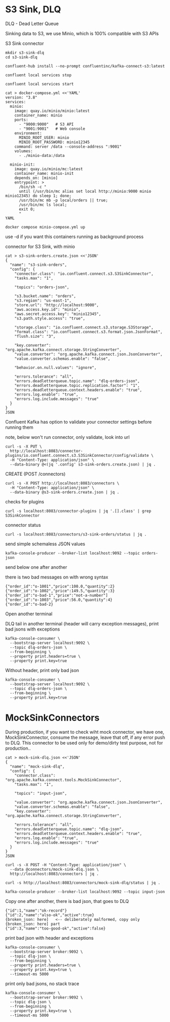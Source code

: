 # S3 Sink, DLQ

DLQ - Dead Letter Queue

Sinking data to S3, we use Minio, which is 100% compatible with S3 APIs 



S3 Sink connector

```
mkdir s3-sink-dlq
cd s3-sink-dlq
```

```
confluent-hub install --no-prompt confluentinc/kafka-connect-s3:latest
```

```
confluent local services stop
```

```
confluent local services start
```

```
cat > docker-compose.yml <<'YAML'
version: "3.8"
services:
  minio:
    image: quay.io/minio/minio:latest
    container_name: minio
    ports:
      - "9000:9000"   # S3 API
      - "9001:9001"   # Web console
    environment:
      MINIO_ROOT_USER: minio
      MINIO_ROOT_PASSWORD: minio12345
    command: server /data --console-address ":9001"
    volumes:
      - ./minio-data:/data

  minio-init:
    image: quay.io/minio/mc:latest
    container_name: minio-init
    depends_on: [minio]
    entrypoint: >
      /bin/sh -c "
      until (/usr/bin/mc alias set local http://minio:9000 minio minio12345) do sleep 1; done;
      /usr/bin/mc mb -p local/orders || true;
      /usr/bin/mc ls local;
      exit 0;
      "
YAML
```

```
docker compose minio-compose.yml up 
```

use -d if you want this containers running as background process


connector for S3 Sink, with minio

```
cat > s3-sink-orders.create.json <<'JSON'
{
  "name": "s3-sink-orders",
  "config": {
    "connector.class": "io.confluent.connect.s3.S3SinkConnector",
    "tasks.max": "1",

    "topics": "orders-json",

    "s3.bucket.name": "orders",
    "s3.region": "us-east-1",
    "store.url": "http://localhost:9000",
    "aws.access.key.id": "minio",
    "aws.secret.access.key": "minio12345",
    "s3.path.style.access": "true",

    "storage.class": "io.confluent.connect.s3.storage.S3Storage",
    "format.class": "io.confluent.connect.s3.format.json.JsonFormat",
    "flush.size": "3",

    "key.converter": "org.apache.kafka.connect.storage.StringConverter",
    "value.converter": "org.apache.kafka.connect.json.JsonConverter",
    "value.converter.schemas.enable": "false",

    "behavior.on.null.values": "ignore",

    "errors.tolerance": "all",
    "errors.deadletterqueue.topic.name": "dlq-orders-json",
    "errors.deadletterqueue.topic.replication.factor": "1",
    "errors.deadletterqueue.context.headers.enable": "true",
    "errors.log.enable": "true",
    "errors.log.include.messages": "true"
  }
}
JSON
```

Confluent Kafka has option to validate your connector settings before running them

note, below won't run connector, only validate, look into url

```
curl -s -X PUT \
  http://localhost:8083/connector-plugins/io.confluent.connect.s3.S3SinkConnector/config/validate \
  -H "Content-Type: application/json" \
  --data-binary @<(jq '.config' s3-sink-orders.create.json) | jq .
```

CREATE (POST /connectors) 

```
curl -s -X POST http://localhost:8083/connectors \
  -H "Content-Type: application/json" \
  --data-binary @s3-sink-orders.create.json | jq .
```

checks for plugins
```
curl -s localhost:8083/connector-plugins | jq '.[].class' | grep S3SinkConnector
```

connector status

```
curl -s localhost:8083/connectors/s3-sink-orders/status | jq .
```

send simple schemaless JSON values

```
kafka-console-producer --broker-list localhost:9092 --topic orders-json
```

send below one after another

there is two bad messages on with wrong syntax

```
{"order_id":"o-1001","price":100.0,"quantity":2}
{"order_id":"o-1002","price":149.5,"quantity":3}
{"order_id":"o-bad-1","price":"not-a-number"]
{"order_id":"o-1003","price":56.0,"quantity":4}
{"order_id":"o-bad-2}
```

Open another terminal

DLQ tail in another terminal (header will carry exception messages), print bad jsons with exceptions
```
kafka-console-consumer \
  --bootstrap-server localhost:9092 \
  --topic dlq-orders-json \
  --from-beginning \
  --property print.headers=true \
  --property print.key=true
```

Without header, print only bad json

```
kafka-console-consumer \
  --bootstrap-server localhost:9092 \
  --topic dlq-orders-json \
  --from-beginning \
  --property print.key=true
```


# MockSinkConnectors

During production, if you want to check wiht mock connector, we have one,
MockSinkConnector, consume the message, leave that off, if any error push to DLQ. This 
connector to be used only for demo/dirty test purpose, not for production..

```
cat > mock-sink-dlq.json <<'JSON'
{
  "name": "mock-sink-dlq",
  "config": {
    "connector.class": "org.apache.kafka.connect.tools.MockSinkConnector",
    "tasks.max": "1",

    "topics": "input-json",

    "value.converter": "org.apache.kafka.connect.json.JsonConverter",
    "value.converter.schemas.enable": "false",
    "key.converter": "org.apache.kafka.connect.storage.StringConverter",

    "errors.tolerance": "all",
    "errors.deadletterqueue.topic.name": "dlq-json",
    "errors.deadletterqueue.context.headers.enable": "true",
    "errors.log.enable": "true",
    "errors.log.include.messages": "true"
  }
}
JSON
```

```
curl -s -X POST -H "Content-Type: application/json" \
  --data @connectors/mock-sink-dlq.json \
  http://localhost:8083/connectors | jq .
```

```
curl -s http://localhost:8083/connectors/mock-sink-dlq/status | jq .
```

```
kafka-console-producer --broker-list localhost:9092 --topic input-json
```

Copy one after another, there is bad json, that goes to DLQ
```
{"id":1,"name":"ok-record"}
{"id":2,"name":"also-ok","active":true}
{broken_json: here]   <-- deliberately malformed, copy only  {broken_json: here] part
{"id":3,"name":"too-good-ok","active":false}
```

print bad json with header and exceptions

```
kafka-console-consumer \
  --bootstrap-server broker:9092 \
  --topic dlq-json \
  --from-beginning \
  --property print.headers=true \
  --property print.key=true \
  --timeout-ms 5000
```

print only bad jsons, no stack trace

```
kafka-console-consumer \
  --bootstrap-server broker:9092 \
  --topic dlq-json \
  --from-beginning \
  --property print.key=true \
  --timeout-ms 5000
```

